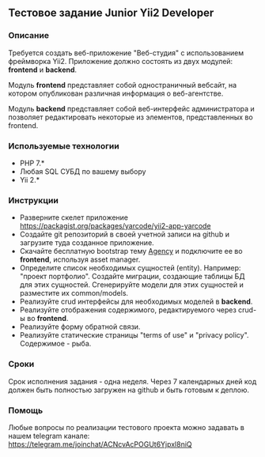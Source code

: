 ## Тестовое задание Junior Yii2 Developer

### Описание
Требуется создать веб-приложение "Веб-студия" с использованием фреймворка Yii2.
Приложение должно состоять из двух модулей: **frontend** и **backend**.

Модуль **frontend** представляет собой одностраничный вебсайт, на котором опубликован различная информация о веб-агентстве.

Модуль **backend** представляет собой веб-интерфейс администратора и позволяет редактировать некоторые из элементов, 
представленных во frontend.

### Используемые технологии
- PHP 7.*
- Любая SQL СУБД по вашему выбору
- Yii 2.*

### Инструкции
- Разверните скелет приложение 
https://packagist.org/packages/yarcode/yii2-app-yarcode
- Создайте git репозиторий в своей учетной записи на github и загрузите туда созданное приложение.
- Скачайте бесплатную bootstrap тему [Agency](https://startbootstrap.com/template-overviews/agency/) 
и подключите ее во **frontend**, используя asset manager.
- Определите список необходимых сущностей (entity). Например: "проект портфолио". Создайте миграции, создающие таблицы БД для этих сущностей. 
Сгенерируйте модели для этих сущностей и разместите их common/models.
- Реализуйте crud интерфейсы для необходимых моделей в **backend**.
- Реализуйте отображения содержимого, редактируемого через crud-ы во **frontend**.
- Реализуйте форму обратной связи.
- Реализуйте статические страницы "terms of use" и "privacy policy". Содержимое - рыба.

### Сроки
Срок исполнения задания - одна неделя. Через 7 календарных дней код должен быть полностью загружен на github и быть готовым к деплою.

### Помощь
Любые вопросы по реализации тестового проекта можно задавать в нашем telegram канале: https://telegram.me/joinchat/ACNcvAcPOGUt6Yjpxl8niQ
